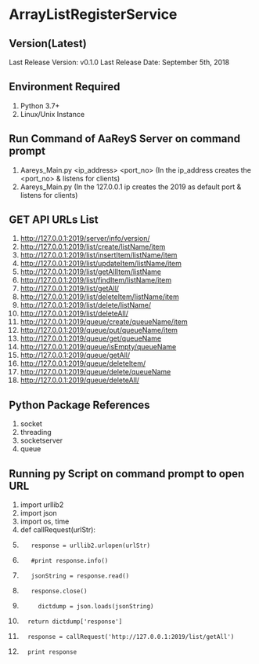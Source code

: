 # ArrayListRegisterService

Version(Latest)
----------------------
Last Release Version: v0.1.0
Last Release Date: September 5th, 2018 

Environment Required
----------------------
1.	Python 3.7+
2.	Linux/Unix Instance



Run Command of AaReyS Server on command prompt
---------------------------------------------------------
1.	Aareys_Main.py <ip_address> <port_no>  (In the ip_address creates the <port_no> & listens for clients)
2.	Aareys_Main.py (In the 127.0.0.1 ip creates the 2019 as default port & listens for clients)




GET API URLs List
--------------------
1.	http://127.0.0.1:2019/server/info/version/
2.	http://127.0.0.1:2019/list/create/listName/item
3.	http://127.0.0.1:2019/list/insertItem/listName/item
4.  http://127.0.0.1:2019/list/updateItem/listName/item
5.	http://127.0.0.1:2019/list/getAllItem/listName
6.	http://127.0.0.1:2019/list/findItem/listName/item
7.	http://127.0.0.1:2019/list/getAll/
8.	http://127.0.0.1:2019/list/deleteItem/listName/item
9.	http://127.0.0.1:2019/list/delete/listName/
10.	http://127.0.0.1:2019/list/deleteAll/
11.	http://127.0.0.1:2019/queue/create/queueName/item
12.	http://127.0.0.1:2019/queue/put/queueName/item
13.	http://127.0.0.1:2019/queue/get/queueName
14.	http://127.0.0.1:2019/queue/isEmpty/queueName
15.	http://127.0.0.1:2019/queue/getAll/
16. http://127.0.0.1:2019/queue/deleteItem/
17.	http://127.0.0.1:2019/queue/delete/queueName
18.	http://127.0.0.1:2019/queue/deleteAll/


Python Package References 
----------------------------
1.  socket
2.  threading
3.  socketserver 
4.  queue

Running py Script on command prompt to open URL
---------------------------------------------------
1. import urllib2
2. import json
3. import os, time
4. def callRequest(urlStr):
5.        response = urllib2.urlopen(urlStr)
6.	      #print response.info()
7.        jsonString = response.read()
8.        response.close()
9.       	dictdump = json.loads(jsonString)
10.       return dictdump['response']
11.       response = callRequest('http://127.0.0.1:2019/list/getAll')
12.       print response
